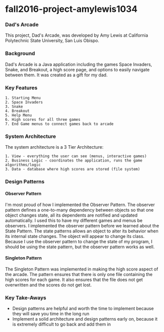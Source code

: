 # fall2016-project-amylewis1034

### Dad's Arcade
This project, Dad's Arcade, was developed by Amy Lewis at California Polytechnic State University, San Luis Obispo.

### Background
Dad's Arcade is a Java application including the games Space Invaders, Snake, and Breakout, a high score page, and options to easily navigate between them. It was created as a gift for my dad.

### Key Features
	1. Starting Menu
	2. Space Invaders
	3. Snake
	4. Breakout
	5. Help Menu
	6. High scores for all three games
	7. End Game menus to connect games back to arcade

### System Architecture
The system architecture is a 3 Tier Architecture:

	1. View - everything the user can see (menus, interactive games)
	2. Business Logic - coordinates the application, runs the game algorithms/logic 
	3. Data - database where high scores are stored (file system)

### Design Patterns

#### Observer Pattern
I'm most proud of how I implemented the Observer Pattern. The observer pattern defines a one-to-many dependency between objects so that one object changes state, all its dependents are notified and updated automatically. I used this to have my different games and menus be observers. I implemented the observer pattern before we learned about the State Pattern. The state patterns allows an object to alter its behavior when its internal state changes. The object will appear to change its class. Because I use the observer pattern to change the state of my program, I should be using the state pattern, but the observer pattern works as well.

#### Singleton Pattern
The Singleton Pattern was implemented in making the high score aspect of the arcade. The pattern ensures that there is only one file containing the high scores for each game. It also ensures that the file does not get overwritten and the scores do not get lost.

### Key Take-Aways
- Design patterns are helpful and worth the time to implement because they will save you time in the long run
- Implement a solid architecture and design patterns early on, because it is extremely difficult to go back and add them in
